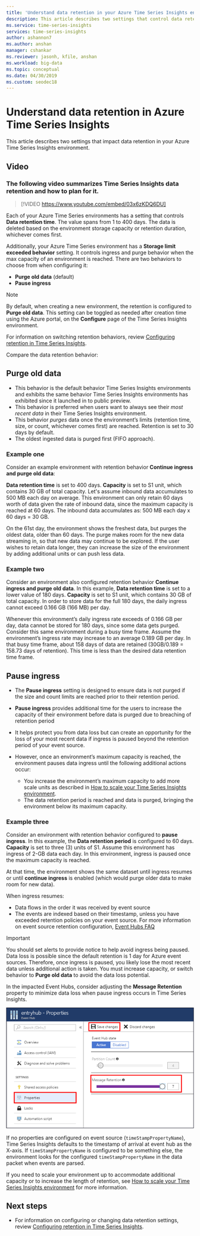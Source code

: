 ```yaml
---
title: 'Understand data retention in your Azure Time Series Insights environment | Microsoft Docs'
description: This article describes two settings that control data retention in your Azure Time Series Insights environment.
ms.service: time-series-insights
services: time-series-insights
author: ashannon7
ms.author: anshan
manager: cshankar
ms.reviewer: jasonh, kfile, anshan
ms.workload: big-data
ms.topic: conceptual
ms.date: 04/30/2019
ms.custom: seodec18
---
```


# Understand data retention in Azure Time Series Insights

This article describes two settings that impact data retention in your Azure Time Series Insights environment.

## Video

### The following video summarizes Time Series Insights data retention and how to plan for it.</br>

> [!VIDEO https://www.youtube.com/embed/03x6zKDQ6DU]

Each of your Azure Time Series environments has a setting that controls **Data retention time**. The value spans from 1 to 400 days. The data is deleted based on the environment storage capacity or retention duration, whichever comes first.

Additionally, your Azure Time Series environment has a **Storage limit exceeded behavior** setting. It controls ingress and purge behavior when the max capacity of an environment is reached. There are two behaviors to choose from when configuring it:

- **Purge old data** (default)  
- **Pause ingress**

> [!NOTE]
> By default, when creating a new environment, the retention is configured to **Purge old data**. This setting can be toggled as needed after creation time using the Azure portal, on the **Configure** page of the Time Series Insights environment.

For information on switching retention behaviors, review [Configuring retention in Time Series Insights](time-series-insights-how-to-configure-retention.md).

Compare the data retention behavior:

## Purge old data

- This behavior is the default behavior Time Series Insights environments and exhibits the same behavior Time Series Insights environments has exhibited since it launched in to public preview.  
- This behavior is preferred when users want to always see their *most recent data* in their Time Series Insights environment.
- This behavior *purges* data once the environment’s limits (retention time, size, or count, whichever comes first) are reached. Retention is set to 30 days by default.
- The oldest ingested data is purged first (FIFO approach).

### Example one

Consider an example environment with retention behavior **Continue ingress and purge old data**:

**Data retention time** is set to 400 days. **Capacity** is set to S1 unit, which contains 30 GB of total capacity.   Let's assume inbound data accumulates to 500 MB each day on average. This environment can only retain 60 days worth of data given the rate of inbound data, since the maximum capacity is reached at 60 days. The inbound data accumulates as: 500 MB each day x 60 days = 30 GB.

On the 61st day, the environment shows the freshest data, but purges the oldest data, older than 60 days. The purge makes room for the new data streaming in, so that new data may continue to be explored. If the user wishes to retain data longer, they can increase the size of the environment by adding additional units or can push less data.  

### Example two

Consider an environment also configured retention behavior **Continue ingress and purge old data**. In this example, **Data retention time** is set to a lower value of 180 days. **Capacity** is set to S1 unit, which contains 30 GB of total capacity. In order to store data for the full 180 days, the daily ingress cannot exceed 0.166 GB (166 MB) per day.  

Whenever this environment’s daily ingress rate exceeds of 0.166 GB per day, data cannot be stored for 180 days, since some data gets purged. Consider this same environment during a busy time frame. Assume the environment’s ingress rate may increase to an average 0.189 GB per day. In that busy time frame, about 158 days of data are retained (30GB/0.189 = 158.73 days of retention). This time is less than the desired data retention time frame.

## Pause ingress

- The **Pause ingress** setting is designed to ensure data is not purged if the size and count limits are reached prior to their retention period.  
- **Pause ingress** provides additional time for the users to increase the capacity of their environment before data is purged due to breaching of retention period
- It helps protect you from data loss but can create an opportunity for the loss of your most recent data if ingress is paused beyond the retention period of your event source.
- However, once an environment’s maximum capacity is reached, the environment pauses data ingress until the following additional actions occur:

   - You increase the environment’s maximum capacity to add more scale units as described in [How to scale your Time Series Insights environment](time-series-insights-how-to-scale-your-environment.md).
   - The data retention period is reached and data is purged, bringing the environment below its maximum capacity.

### Example three

Consider an environment with retention behavior configured to **pause ingress**. In this example, the **Data retention period** is configured to 60 days. **Capacity** is set to three (3) units of S1. Assume this environment has ingress of 2-GB data each day. In this environment, ingress is paused once the maximum capacity is reached.

At that time, the environment shows the same dataset until ingress resumes or until **continue ingress** is enabled (which would purge older data to make room for new data).

When ingress resumes:

- Data flows in the order it was received by event source
- The events are indexed based on their timestamp, unless you have exceeded retention policies on your event source. For more information on event source retention configuration, [Event Hubs FAQ](../event-hubs/event-hubs-faq.md)

> [!IMPORTANT]
> You should set alerts to provide notice to help avoid ingress being paused. Data loss is possible since the default retention is 1 day for Azure event sources. Therefore, once ingress is paused, you likely lose the most recent data unless additional action is taken. You must increase capacity, or switch behavior to **Purge old data** to avoid the data loss potential.

In the impacted Event Hubs, consider adjusting the **Message Retention** property to minimize data loss when pause ingress occurs in Time Series Insights.

[![Event hub message retention.](media/time-series-insights-contepts-retention/event-hub-retention.png)](media/time-series-insights-contepts-retention/event-hub-retention.png#lightbox)

If no properties are configured on event source (`timeStampPropertyName`), Time Series Insights defaults to the timestamp of arrival at event hub as the X-axis. If `timeStampPropertyName` is configured to be something else, the environment looks for the configured `timeStampPropertyName` in the data packet when events are parsed.

If you need to scale your environment up to accommodate additional capacity or to increase the length of retention, see [How to scale your Time Series Insights environment](time-series-insights-how-to-scale-your-environment.md) for more information.  

## Next steps

- For information on configuring or changing data retention settings, review [Configuring retention in Time Series Insights](time-series-insights-how-to-configure-retention.md).
